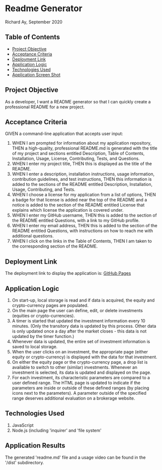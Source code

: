 # Readme Generator

Richard Ay, September 2020

## Table of Contents
* [Project Objective](#project-objective)
* [Acceptance Criteria](#acceptance-criteria)
* [Deployment Link](#deployment-link)
* [Application Logic](#application-logic)
* [Technologies Used](#technologies-used)
* [Application Screen Shot](#application-screen-shot)



## Project Objective
As a developer, I want a README generator so that I can quickly create a professional README for a new project.

## Acceptance Criteria
GIVEN a command-line application that accepts user input:

1) WHEN I am prompted for information about my application repository, THEN a high-quality, professional README.md is generated with the title of my project and sections entitled Description, Table of Contents, Installation, Usage, 
License, Contributing, Tests, and Questions.
2) WHEN I enter my project title, THEN this is displayed as the title of the README.
3) WHEN I enter a description, installation instructions, usage information, contribution guidelines, and test instructions, THEN this information is added to the sections of the README entitled Description, Installation, Usage, Contributing, and Tests.
4) WHEN I choose a license for my application from a list of options, THEN a badge for that license is added near the top of the README and a notice is added to the section of the README entitled License that explains which license the application is covered under.
5) WHEN I enter my GitHub username, THEN this is added to the section of the README entitled Questions, with a link to my GitHub profile.
6) WHEN I enter my email address, THEN this is added to the section of the README entitled Questions, with instructions on how to reach me with additional questions.
7) WHEN I click on the links in the Table of Contents, THEN I am taken to the corresponding section of the README.


## Deployment Link
The deployment link to display the application is: 
[GitHub Pages](https://captainrich.github.io/Readme-Generator/) 

## Application Logic

1) On start-up, local storage is read and if data is acquired, the equity and crypto-currency pages are populated.
2) On the main page the user can define, edit, or delete investments (equities or crypto-currencies).
3) A timer is started that updated the investment information every 10 minutes.  (Only the transitory data is updated by this process.  Other data is only updated once a day after the market closes - this data is not updated by the timer function.)
4) Whenever data is updated, the entire set of investment information is saved to local storage.
5) When the user clicks on an investment, the appropriate page (either equity or crypto-currency) is displayed with the data for that investment.
6) On either the equity page or the crypto-currency page, a drop list is available to switch to other (similar) investments. Whenever an investment is selected, its data is updated and displayed on the page.
7) For each investment, its characteristic parameters are compared to a user defined range.  The HTML page is updated to indicate if the parameters are inside or outside of these defined ranges (by placing icons next to the parameters).  A parameter outside of the specified range deserves additional evaluation on a brokerage website. 

## Technologies Used

1) JavaScript
2) Node.js (including 'inquirer' and 'file system'

## Application Results

The generated 'readme.md' file and a usage video can be found in the '/dist' subdirectory.